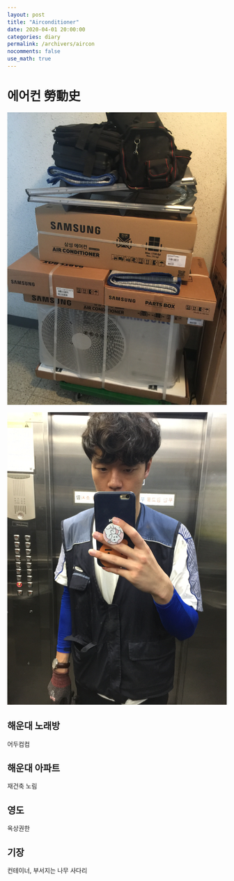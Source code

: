 ```yaml
---
layout: post
title: "Airconditioner"
date: 2020-04-01 20:00:00
categories: diary
permalink: /archivers/aircon
nocomments: false
use_math: true
---
```


# 에어컨 勞動史

![air1](/assets/posts/2020-04-01-aircon/air1.JPG)

![air2](/assets/posts/2020-04-01-aircon/air2.JPG)

## 해운대 노래방

어두컴컴

## 해운대 아파트

재건축 노림

## 영도

옥상권한

## 기장

컨테이너, 부서지는 나무 사다리
